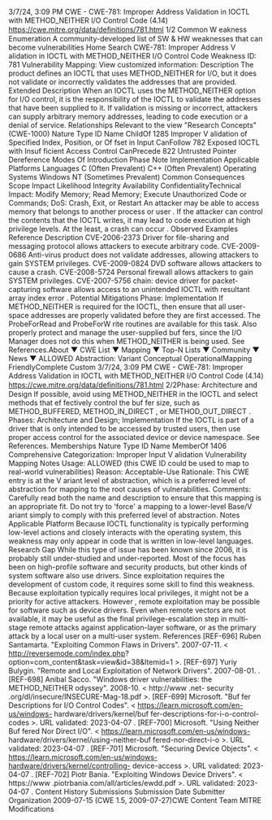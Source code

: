 3/7/24, 3:09 PM CWE - CWE-781: Improper Address Validation in IOCTL with METHOD\_NEITHER I/O Control Code (4.14)
https://cwe.mitre.org/data/deﬁnitions/781.html 1/2
Common W eakness Enumeration
A community-developed list of SW & HW weaknesses that can become
vulnerabilities
Home Search
CWE-781: Improper Address V alidation in IOCTL with METHOD\_NEITHER I/O
Control Code
Weakness ID: 781
Vulnerability Mapping: 
View customized information:
 Description
The product defines an IOCTL that uses METHOD\_NEITHER for I/O, but it does not validate or incorrectly validates the addresses
that are provided.
 Extended Description
When an IOCTL uses the METHOD\_NEITHER option for I/O control, it is the responsibility of the IOCTL to validate the addresses that
have been supplied to it. If validation is missing or incorrect, attackers can supply arbitrary memory addresses, leading to code
execution or a denial of service.
 Relationships
 Relevant to the view "Research Concepts" (CWE-1000)
Nature Type ID Name
ChildOf 1285 Improper V alidation of Specified Index, Position, or Of fset in Input
CanFollow 782 Exposed IOCTL with Insuf ficient Access Control
CanPrecede 822 Untrusted Pointer Dereference
 Modes Of Introduction
Phase Note
Implementation
 Applicable Platforms
Languages
C (Often Prevalent)
C++ (Often Prevalent)
Operating Systems
Windows NT (Sometimes Prevalent)
 Common Consequences
Scope Impact Likelihood
Integrity
Availability
ConfidentialityTechnical Impact: Modify Memory; Read Memory; Execute Unauthorized Code or Commands; DoS: Crash, Exit, or Restart
An attacker may be able to access memory that belongs to another process or user . If the attacker
can control the contents that the IOCTL writes, it may lead to code execution at high privilege levels.
At the least, a crash can occur .
 Observed Examples
Reference Description
CVE-2006-2373 Driver for file-sharing and messaging protocol allows attackers to execute arbitrary code.
CVE-2009-0686 Anti-virus product does not validate addresses, allowing attackers to gain SYSTEM privileges.
CVE-2009-0824 DVD software allows attackers to cause a crash.
CVE-2008-5724 Personal firewall allows attackers to gain SYSTEM privileges.
CVE-2007-5756 chain: device driver for packet-capturing software allows access to an unintended IOCTL with resultant
array index error .
 Potential Mitigations
Phase: Implementation
If METHOD\_NEITHER is required for the IOCTL, then ensure that all user-space addresses are properly validated before they
are first accessed. The ProbeForRead and ProbeForW rite routines are available for this task. Also properly protect and manage
the user-supplied buf fers, since the I/O Manager does not do this when METHOD\_NEITHER is being used. See References.About ▼ CWE List ▼ Mapping ▼ Top-N Lists ▼ Community ▼ News ▼
ALLOWED
Abstraction: Variant
Conceptual OperationalMapping
FriendlyComplete Custom
3/7/24, 3:09 PM CWE - CWE-781: Improper Address Validation in IOCTL with METHOD\_NEITHER I/O Control Code (4.14)
https://cwe.mitre.org/data/deﬁnitions/781.html 2/2Phase: Architecture and Design
If possible, avoid using METHOD\_NEITHER in the IOCTL and select methods that ef fectively control the buf fer size, such as
METHOD\_BUFFERED, METHOD\_IN\_DIRECT , or METHOD\_OUT\_DIRECT .
Phases: Architecture and Design; Implementation
If the IOCTL is part of a driver that is only intended to be accessed by trusted users, then use proper access control for the
associated device or device namespace. See References.
 Memberships
Nature Type ID Name
MemberOf 1406 Comprehensive Categorization: Improper Input V alidation
 Vulnerability Mapping Notes
Usage: ALLOWED (this CWE ID could be used to map to real-world vulnerabilities)
Reason: Acceptable-Use
Rationale:
This CWE entry is at the V ariant level of abstraction, which is a preferred level of abstraction for mapping to the root causes of
vulnerabilities.
Comments:
Carefully read both the name and description to ensure that this mapping is an appropriate fit. Do not try to 'force' a mapping to a
lower-level Base/V ariant simply to comply with this preferred level of abstraction.
 Notes
Applicable Platform
Because IOCTL functionality is typically performing low-level actions and closely interacts with the operating system, this weakness
may only appear in code that is written in low-level languages.
Research Gap
While this type of issue has been known since 2006, it is probably still under-studied and under-reported. Most of the focus has been
on high-profile software and security products, but other kinds of system software also use drivers. Since exploitation requires the
development of custom code, it requires some skill to find this weakness.
Because exploitation typically requires local privileges, it might not be a priority for active attackers. However , remote exploitation
may be possible for software such as device drivers. Even when remote vectors are not available, it may be useful as the final
privilege-escalation step in multi-stage remote attacks against application-layer software, or as the primary attack by a local user on
a multi-user system.
 References
[REF-696] Ruben Santamarta. "Exploiting Common Flaws in Drivers". 2007-07-11. < http://reversemode.com/index.php?
option=com\_content&task=view&id=38&Itemid=1 >.
[REF-697] Yuriy Bulygin. "Remote and Local Exploitation of Network Drivers". 2007-08-01.
.
[REF-698] Anibal Sacco. "Windows driver vulnerabilities: the METHOD\_NEITHER odyssey". 2008-10. < http://www .net-
security .org/dl/insecure/INSECURE-Mag-18.pdf >.
[REF-699] Microsoft. "Buf fer Descriptions for I/O Control Codes". < https://learn.microsoft.com/en-us/windows-
hardware/drivers/kernel/buf fer-descriptions-for-i-o-control-codes >. URL validated: 2023-04-07 .
[REF-700] Microsoft. "Using Neither Buf fered Nor Direct I/O". < https://learn.microsoft.com/en-us/windows-
hardware/drivers/kernel/using-neither-buf fered-nor-direct-i-o >. URL validated: 2023-04-07 .
[REF-701] Microsoft. "Securing Device Objects". < https://learn.microsoft.com/en-us/windows-hardware/drivers/kernel/controlling-
device-access >. URL validated: 2023-04-07 .
[REF-702] Piotr Bania. "Exploiting Windows Device Drivers". < https://www .piotrbania.com/all/articles/ewdd.pdf >. URL validated:
2023-04-07 .
 Content History
 Submissions
Submission Date Submitter Organization
2009-07-15
(CWE 1.5, 2009-07-27)CWE Content Team MITRE
 Modifications
